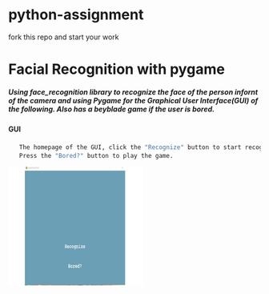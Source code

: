 # python-assignment

fork this repo and start your work 

<h1 align="left">Facial Recognition with pygame</h1>
 <h5 align = "left">Using face_recognition library to recognize the face of the person infornt of the camera and using Pygame for the Graphical User Interface(GUI) of the following. Also has a beyblade game if the user is bored.
</h5>

#### GUI
```sh
   The homepage of the GUI, click the "Recognize" button to start recognizing 
   Press the "Bored?" button to play the game.
 ```
 <img src="gui.jpg" alt="FACE RECOG" width = 270px, height = 240px></a>
</div>
